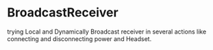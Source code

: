 # BroadcastReceiver
trying Local and Dynamically Broadcast receiver in several actions like connecting and disconnecting power and Headset.
